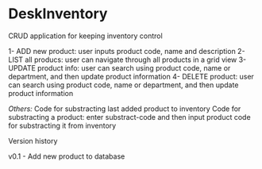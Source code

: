 # DeskInventory
CRUD application for keeping inventory control

1- ADD new product: user inputs product code, name and description
2- LIST all producs: user can navigate through all products in a grid view
3- UPDATE product info: user can search using product code, name or department, and then update product information
4- DELETE product: user can search using product code, name or department, and then update product information

*Others:*
Code for substracting last added product to inventory
Code for substracting a product: enter substract-code and then input product code for substracting it from inventory


Version history

v0.1 - Add new product to database
